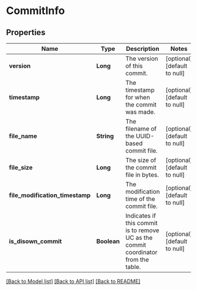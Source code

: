 # CommitInfo
## Properties

| Name | Type | Description | Notes |
|------------ | ------------- | ------------- | -------------|
| **version** | **Long** | The version of this commit. | [optional] [default to null] |
| **timestamp** | **Long** | The timestamp for when the commit was made. | [optional] [default to null] |
| **file\_name** | **String** | The filename of the UUID-based commit file. | [optional] [default to null] |
| **file\_size** | **Long** | The size of the commit file in bytes. | [optional] [default to null] |
| **file\_modification\_timestamp** | **Long** | The modification time of the commit file. | [optional] [default to null] |
| **is\_disown\_commit** | **Boolean** | Indicates if this commit is to remove UC as the commit coordinator from the table. | [optional] [default to null] |

[[Back to Model list]](../README.md#documentation-for-models) [[Back to API list]](../README.md#documentation-for-api-endpoints) [[Back to README]](../README.md)


